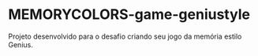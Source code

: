 # MEMORYCOLORS-game-geniustyle
Projeto desenvolvido para o desafio criando seu jogo da memória estilo Genius.
